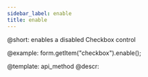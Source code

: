 ```yaml
---
sidebar_label: enable
title: enable
---          
```


@short: enables a disabled Checkbox control





@example:
form.getItem("checkbox").enable();


@template: api_method
@descr:


